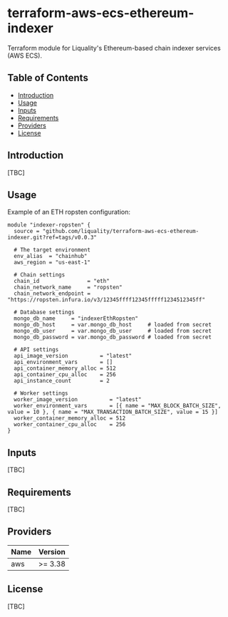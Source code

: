 # terraform-aws-ecs-ethereum-indexer

Terraform module for Liquality's Ethereum-based chain indexer services (AWS ECS).

## Table of Contents

* [Introduction][section-introduction]
* [Usage][section-usage]
* [Inputs][section-inputs]
* [Requirements][section-requirements]
* [Providers][section-providers]
* [License][section-license]


## Introduction

[TBC]


## Usage

Example of an ETH ropsten configuration:

```
module "indexer-ropsten" {
  source = "github.com/liquality/terraform-aws-ecs-ethereum-indexer.git?ref=tags/v0.0.3"

  # The target environment
  env_alias  = "chainhub"
  aws_region = "us-east-1"

  # Chain settings
  chain_id               = "eth"
  chain_network_name     = "ropsten"
  chain_network_endpoint = "https://ropsten.infura.io/v3/12345ffff12345fffff1234512345ff"

  # Database settings
  mongo_db_name     = "indexerEthRopsten"
  mongo_db_host     = var.mongo_db_host     # loaded from secret
  mongo_db_user     = var.mongo_db_user     # loaded from secret
  mongo_db_password = var.mongo_db_password # loaded from secret

  # API settings
  api_image_version          = "latest"
  api_environment_vars       = []
  api_container_memory_alloc = 512
  api_container_cpu_alloc    = 256
  api_instance_count         = 2

  # Worker settings
  worker_image_version          = "latest"
  worker_environment_vars       = [{ name = "MAX_BLOCK_BATCH_SIZE", value = 10 }, { name = "MAX_TRANSACTION_BATCH_SIZE", value = 15 }]
  worker_container_memory_alloc = 512
  worker_container_cpu_alloc    = 256
}
```


## Inputs

[TBC]


## Requirements

[TBC]


## Providers

| Name    | Version |
| ------- | ------- |
| aws     | >= 3.38 |


## License

[TBC]



[section-introduction]: #introduction
[section-usage]: #usage
[section-inputs]: #inputs
[section-requirements]: #requirements
[section-providers]: #providers
[section-license]: #license
